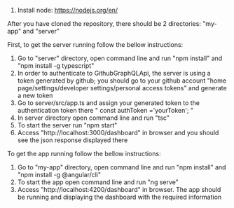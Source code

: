 1. Install node: https://nodejs.org/en/

After you have cloned the repository, there should be 2 directories: "my-app" and "server"

First, to get the server running follow the bellow instructions:
1. Go to "server" directory, open command line and run "npm install" and "npm install -g typescript"
2. In order to authenticate to GithubGraphQLApi, the server is using a token generated by github; you should go to your github account "home page/settings/developer settings/personal access tokens" and generate a new token
3. Go to server/src/app.ts and assign your generated token to the authentication token there " const authToken ='yourToken'; "
4. In server directory open command line and run "tsc"
5. To start the server run "npm start"
6. Access "http://localhost:3000/dashboard" in browser and you should see the json response displayed there 

To get the app running follow the bellow instructions:
1. Go to "my-app" directory, open command line and run "npm install" and "npm install -g @angular/cli"
2. To start the app open command line and run "ng serve"
3. Access "http://localhost:4200/dashboard" in browser. The app should be running and displaying the dashboard with the required information
